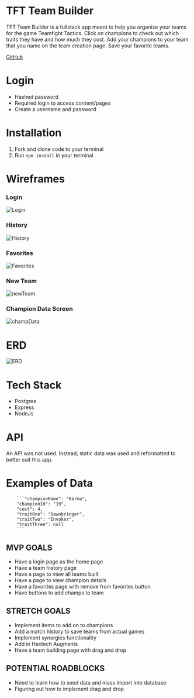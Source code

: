 # TFT Team Builder
TFT Team Builder is a fullstack app meant to help you organize your teams for the game Teamfight Tactics.
Click on champions to check out which traits they have and how much they cost. Add your champions to your team that you name on the team creation page. Save your favorite teams.

[GitHub](https://github.com/jyang1003/TFT-teamBuilder)


# Login
- Hashed password
- Required login to access content/pages
- Create a username and password

# Installation
1. Fork and clone code to your terminal
2. Run `npm install` in your terminal


# Wireframes
### Login
![Login](readmePics/Login_Wireframe.png)
### History
![History](readmePics/History_Wireframe.png)
### Favorites
![Favorites](readmePics/Favorites_Wireframe.png)
### New Team
![newTeam](readmePics/newTeam_Wireframe.png)
### Champion Data Screen
![champData](readmePics/champData_Wireframe.png)

# ERD
![ERD](readmePics/ERD_Table.png)

# Tech Stack
- Postgres
- Express
- NodeJs

# API
An API was not used. Instead, static data was used and reformatted to better suit this app. 

# Examples of Data
        ```"championName": "Karma",
        "championId": "19",
        "cost": 4,
        "traitOne": "Dawnbringer",
        "traitTwo": "Invoker",
        "traitThree": null 
        ```

## MVP GOALS
- Have a login page as the home page
- Have a team history page 
- Have a page to view all teams built
- Have a page to view champion details
- Have a favorites page with remove from favorites button
- Have buttons to add champs to team


## STRETCH GOALS
- Implement items to add on to champions
- Add a match history to save teams from actual games
- Implement synergies functionality
- Add in Hextech Augments
- Have a team building page with drag and drop

## POTENTIAL ROADBLOCKS
- Need to learn how to seed data and mass import into database
- Figuring out how to implement drag and drop
